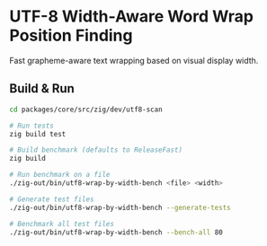 # UTF-8 Width-Aware Word Wrap Position Finding

Fast grapheme-aware text wrapping based on visual display width.

## Build & Run

```bash
cd packages/core/src/zig/dev/utf8-scan

# Run tests
zig build test

# Build benchmark (defaults to ReleaseFast)
zig build

# Run benchmark on a file
./zig-out/bin/utf8-wrap-by-width-bench <file> <width>

# Generate test files
./zig-out/bin/utf8-wrap-by-width-bench --generate-tests

# Benchmark all test files
./zig-out/bin/utf8-wrap-by-width-bench --bench-all 80
```
